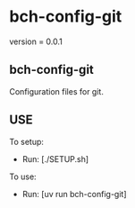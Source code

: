 # bch-config-git

version = 0.0.1

## bch-config-git

Configuration files for git.

## USE

To setup:
- Run: [./SETUP.sh]

To use:
- Run: [uv run bch-config-git]
